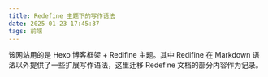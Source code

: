 ```yaml
---
title: Redefine 主题下的写作语法
date: 2025-01-23 17:45:37
tags: 前端
---
```


该网站用的是 Hexo 博客框架 + Redifine 主题。其中 Redifine 在 Markdown 语法以外提供了一些扩展写作语法，这里迁移 Redefine 文档的部分内容作为记录。
